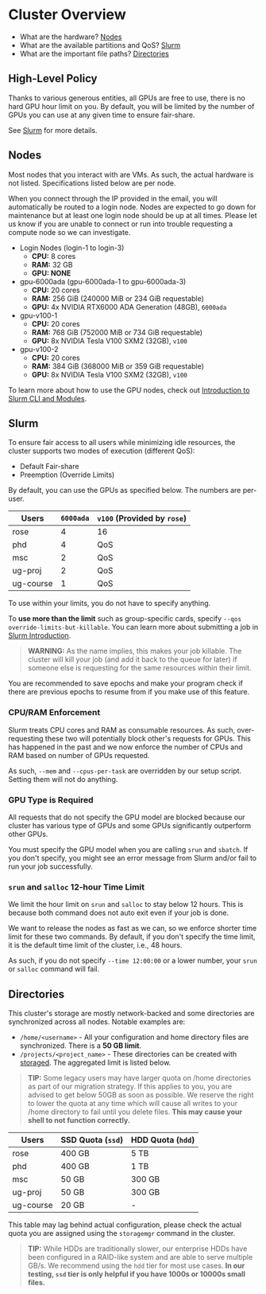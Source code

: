 # Cluster Overview

- What are the hardware? [Nodes](#Nodes)
- What are the available partitions and QoS? [Slurm](#Slurm)
- What are the important file paths? [Directories](#Directories)

## High-Level Policy

Thanks to various generous entities, all GPUs are free to use, there is no hard
GPU hour limit on you. By default, you will be limited by the number of GPUs you
can use at any given time to ensure fair-share.

See [Slurm](#Slurm) for more details.

## Nodes

Most nodes that you interact with are VMs. As such, the actual hardware is not
listed. Specifications listed below are per node.

When you connect through the IP provided in the email, you will automatically be
routed to a login node. Nodes are expected to go down for maintenance but at
least one login node should be up at all times. Please let us know if you are
unable to connect or run into trouble requesting a compute node so we can
investigate.

- Login Nodes (login-1 to login-3)
  - **CPU:** 8 cores
  - **RAM:** 32 GB
  - **GPU: NONE**
- gpu-6000ada (gpu-6000ada-1 to gpu-6000ada-3)
  - **CPU:** 20 cores
  - **RAM:** 256 GiB (240000 MiB or 234 GiB requestable)
  - **GPU:** 4x NVIDIA RTX6000 ADA Generation (48GB), `6000ada`
- gpu-v100-1
  - **CPU:** 20 cores
  - **RAM:** 768 GiB (752000 MiB or 734 GiB requestable)
  - **GPU:** 8x NVIDIA Tesla V100 SXM2 (32GB), `v100`
- gpu-v100-2
  - **CPU:** 20 cores
  - **RAM:** 384 GiB (368000 MiB or 359 GiB requestable)
  - **GPU:** 8x NVIDIA Tesla V100 SXM2 (32GB), `v100`

To learn more about how to use the GPU nodes, check out
[Introduction to Slurm CLI and Modules](slurm.md).

## Slurm

To ensure fair access to all users while minimizing idle resources, the cluster
supports two modes of execution (different QoS):

- Default Fair-share
- Preemption (Override Limits)

By default, you can use the GPUs as specified below. The numbers are per-user.

| Users     | `6000ada` | `v100` (Provided by `rose`) |
|-----------|-----------|-----------------------------|
| rose      | 4         | 16                          |
| phd       | 4         | QoS                         |
| msc       | 2         | QoS                         |
| ug-proj   | 2         | QoS                         |
| ug-course | 1         | QoS                         |

To use within your limits, you do not have to specify anything.

To **use more than the limit** such as group-specific cards, specify
`--qos override-limits-but-killable`. You can learn more about submitting a job
in [Slurm Introduction](slurm.md).

> **WARNING:** As the name implies, this makes your job killable. The cluster
> will kill your job (and add it back to the queue for later) if someone else is
> requesting for the same resources within their limit.

You are recommended to save epochs and make your program check if there are
previous epochs to resume from if you make use of this feature.

### CPU/RAM Enforcement

Slurm treats CPU cores and RAM as consumable resources. As such, over-requesting
these two will potentially block other's requests for GPUs. This has happened
in the past and we now enforce the number of CPUs and RAM based on number of
GPUs requested.

As such, `--mem` and `--cpus-per-task` are overridden by our setup script.
Setting them will not do anything.

### GPU Type is Required

All requests that do not specify the GPU model are blocked because our cluster
has various type of GPUs and some GPUs significantly outperform other GPUs.

You must specify the GPU model when you are calling `srun` and `sbatch`. If you
don't specify, you might see an error message from Slurm and/or fail to run your
job successfully.

### `srun` and `salloc` 12-hour Time Limit

We limit the hour limit on `srun` and `salloc` to stay below 12 hours. This is
because both command does not auto exit even if your job is done.

We want to release the nodes as fast as we can, so we enforce shorter time limit
for these two commands. By default, if you don't specify the time limit, it is
the default time limit of the cluster, i.e., 48 hours.

As such, if you do not specify `--time 12:00:00` or a lower number, your `srun`
or `salloc` command will fail.

## Directories

This cluster's storage are mostly network-backed and some directories are
synchronized across all nodes. Notable examples are:

- `/home/<username>` - All your configuration and home directory files are
  synchronized. There is a **50 GB limit**.
- `/projects/<project_name>` - These directories can be created with
  [storaged](storaged.md). The aggregated limit is listed below.

> **TIP:** Some legacy users may have larger quota on /home directories as part
> of our migration strategy. If this applies to you, you are advised to get
> below 50GB as soon as possible. We reserve the right to lower the quota at any
> time which will cause all writes to your /home directory to fail until you
> delete files. **This may cause your shell to not function correctly.**

| Users     | SSD Quota (`ssd`) | HDD Quota (`hdd`) |
|-----------|-------------------|-------------------|
| rose      | 400 GB            | 5 TB              |
| phd       | 400 GB            | 1 TB              |
| msc       | 50 GB             | 300 GB            |
| ug-proj   | 50 GB             | 300 GB            |
| ug-course | 20 GB             | \-                |

This table may lag behind actual configuration, please check the actual quota
you are assigned using the `storagemgr` command in the cluster.

> **TIP:** While HDDs are traditionally slower, our enterprise HDDs have been
> configured in a RAID-like system and are able to serve multiple GB/s. We
> recommend using the `hdd` tier for most use cases. **In our testing, `ssd`
> tier is only helpful if you have 1000s or 10000s small files.**
